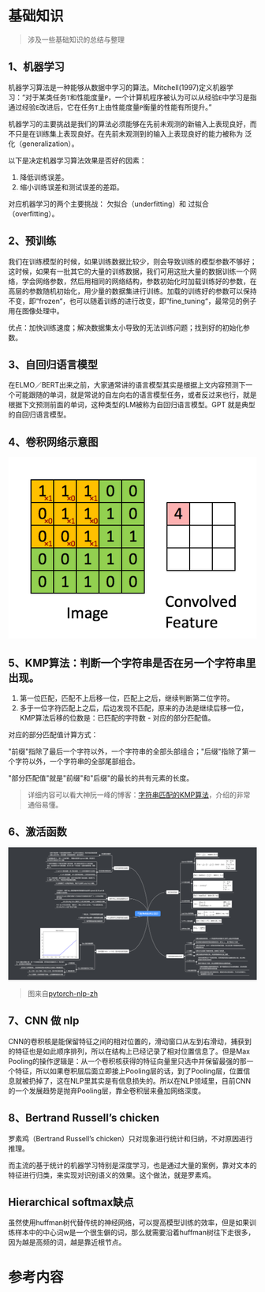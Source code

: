 # 基础知识

> 涉及一些基础知识的总结与整理

## 1、机器学习

机器学习算法是一种能够从数据中学习的算法。Mitchell(1997)定义机器学习：“对于某类任务`T`和性能度量`P`，一个计算机程序被认为可以从经验`E`中学习是指通过经验`E`改进后，它在任务`T`上由性能度量`P`衡量的性能有所提升。” 

机器学习的主要挑战是我们的算法必须能够在先前未观测的新输入上表现良好，而不只是在训练集上表现良好。在先前未观测到的输入上表现良好的能力被称为 泛化（generalization）。

以下是决定机器学习算法效果是否好的因素：

1. 降低训练误差。
2. 缩小训练误差和测试误差的差距。

对应机器学习的两个主要挑战： 欠拟合（underfitting）和 过拟合（overfitting）。

## 2、预训练

我们在训练模型的时候，如果训练数据比较少，则会导致训练的模型参数不够好；这时候，如果有一批其它的大量的训练数据，我们可用这批大量的数据训练一个网络，学会网络参数，然后用相同的网络结构，参数初始化时加载训练好的参数，在高层的参数随机初始化，用少量的数据集进行训练。加载的训练好的参数可以保持不变，即“frozen“，也可以随着训练的进行改变，即”fine_tuning“，最常见的例子用在图像处理中。

优点：加快训练速度；解决数据集太小导致的无法训练问题；找到好的初始化参数。

## 3、自回归语言模型

在ELMO／BERT出来之前，大家通常讲的语言模型其实是根据上文内容预测下一个可能跟随的单词，就是常说的自左向右的语言模型任务，或者反过来也行，就是根据下文预测前面的单词，这种类型的LM被称为自回归语言模型。GPT 就是典型的自回归语言模型。

## 4、卷积网络示意图

![conv](../images/cnn/conv.gif)

## 5、KMP算法：判断一个字符串是否在另一个字符串里出现。

1. 第一位匹配，匹配不上后移一位，匹配上之后，继续判断第二位字符。
2. 多于一位字符匹配上之后，后边发现不匹配，原来的办法是继续后移一位，KMP算法后移的位数是：已匹配的字符数 - 对应的部分匹配值。

对应的部分匹配值计算方式：

 "前缀"指除了最后一个字符以外，一个字符串的全部头部组合；"后缀"指除了第一个字符以外，一个字符串的全部尾部组合。

"部分匹配值"就是"前缀"和"后缀"的最长的共有元素的长度。

> 详细内容可以看大神阮一峰的博客：[字符串匹配的KMP算法](http://www.ruanyifeng.com/blog/2013/05/Knuth%E2%80%93Morris%E2%80%93Pratt_algorithm.html)，介绍的非常通俗易懂。

## 6、激活函数

![激活函数](../images/activation/activation_function.png)

> 图来自[pytorch-nlp-zh](https://nlp-pt.apachecn.org/docs/3.html)


## 7、CNN 做 nlp

CNN的卷积核是能保留特征之间的相对位置的，滑动窗口从左到右滑动，捕获到的特征也是如此顺序排列，所以在结构上已经记录了相对位置信息了。但是Max Pooling的操作逻辑是：从一个卷积核获得的特征向量里只选中并保留最强的那一个特征，所以如果卷积层后面立即接上Pooling层的话，到了Pooling层，位置信息就被扔掉了，这在NLP里其实是有信息损失的。所以在NLP领域里，目前CNN的一个发展趋势是抛弃Pooling层，靠全卷积层来叠加网络深度。

## 8、Bertrand Russell’s chicken

罗素鸡（Bertrand Russell’s chicken）只对现象进行统计和归纳，不对原因进行推理。

而主流的基于统计的机器学习特别是深度学习，也是通过大量的案例，靠对文本的特征进行归类，来实现对识别语义的效果。这个做法，就是罗素鸡。

## Hierarchical softmax缺点

虽然使用huffman树代替传统的神经网络，可以提高模型训练的效率，但是如果训练样本中的中心词w是一个很生僻的词，那么就需要沿着huffman树往下走很多，因为越是高频的词，越是靠近根节点。

# 参考内容



